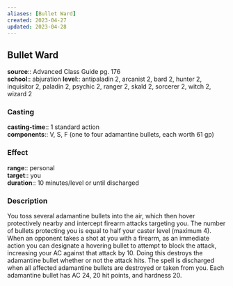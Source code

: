 ```yaml
---
aliases: [Bullet Ward]
created: 2023-04-27
updated: 2023-04-28
---
```


## Bullet Ward

**source**:: Advanced Class Guide pg. 176  
**school**:: abjuration
**level**:: antipaladin 2, arcanist 2, bard 2, hunter 2, inquisitor 2, paladin 2, psychic 2, ranger 2, skald 2, sorcerer 2, witch 2, wizard 2

### Casting

**casting-time**:: 1 standard action  
**components**:: V, S, F (one to four adamantine bullets, each worth 61 gp)

### Effect

**range**:: personal  
**target**:: you  
**duration**:: 10 minutes/level or until discharged

### Description

You toss several adamantine bullets into the air, which then hover protectively nearby and intercept firearm attacks targeting you. The number of bullets protecting you is equal to half your caster level (maximum 4). When an opponent takes a shot at you with a firearm, as an immediate action you can designate a hovering bullet to attempt to block the attack, increasing your AC against that attack by 10. Doing this destroys the adamantine bullet whether or not the attack hits. The spell is discharged when all affected adamantine bullets are destroyed or taken from you. Each adamantine bullet has AC 24, 20 hit points, and hardness 20.
